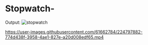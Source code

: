 # Stopwatch-
Output: 
![stopwatch](https://user-images.githubusercontent.com/61662784/224793355-91538991-e4f1-44bc-9370-5cd6f6b53586.JPG)


https://user-images.githubusercontent.com/61662784/224797882-774d438f-3958-4ae1-827e-a20d008edf65.mp4

